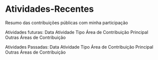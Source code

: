 # Atividades-Recentes
Resumo das contribuições públicas com minha participação

Atividades futuras:
	Data	Atividade	Tipo	Área de Contribuição Principal	Outras Áreas de Contribuição

Atividades Passadas:
	Data	Atividade	Tipo	Área de Contribuição Principal	Outras Áreas de Contribuição

